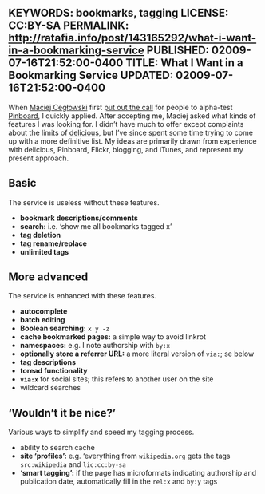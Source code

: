 KEYWORDS: bookmarks, tagging
LICENSE: CC:BY-SA
PERMALINK: http://ratafia.info/post/143165292/what-i-want-in-a-bookmarking-service
PUBLISHED: 02009-07-16T21:52:00-0400
TITLE: What I Want in a Bookmarking Service
UPDATED: 02009-07-16T21:52:00-0400
--
When <span class='person'>[Maciej Cegłowski][mc]</span> first [put out the call][pba] for people to alpha-test [Pinboard][pb], I quickly applied. After accepting me, Maciej asked what kinds of features I was looking for. I didn’t have much to offer except complaints about the limits of [delicious][del], but I’ve since spent some time trying to come up with a more definitive list. My ideas are primarily drawn from experience with delicious, Pinboard, Flickr, blogging, and iTunes, and represent my present approach. 

 [del]: http://delicious.com
 [mc]: http://idlewords.com "Maciej Cegłowski’s homepage"
 [pba]: http://idlewords.com/2009/06/seeking_testers_for_a_bookmarking_site.htm "‘Seeking Testers For A Bookmarking Site’"
 [pb]: http://pinboard.in

## Basic

The service is useless without these features.

* **bookmark descriptions/comments**
* **search:** <abbr lang='la'>i.e.</abbr> ‘show me all bookmarks tagged x’
* **tag deletion**
* **tag rename/replace**
* **unlimited tags**

## More advanced

The service is enhanced with these features.

* **autocomplete**
* **batch editing**
* **Boolean searching:** `x y -z`
* **cache bookmarked pages:** a simple way to avoid linkrot
* **namespaces:** <abbr lang='la'>e.g.</abbr> I note authorship with `by:x`
* **optionally store a referrer <abbr>URL</abbr>:** a more literal version of `via:`; se below
* **tag descriptions**
* **toread functionality**
* **`via:x`** for social sites; this refers to another user on the site
* wildcard searches

## ‘Wouldn’t it be nice?’

Various ways to simplify and speed my tagging process.

* ability to search cache
* **site ‘profiles’:** <abbr lang='la'>e.g.</abbr> ‘everything from `wikipedia.org` gets the tags `src:wikipedia` and `lic:cc:by-sa`
* **‘smart tagging’:** if the page has microformats indicating authorship and publication date, automatically fill in the `rel:x` and `by:y` tags
